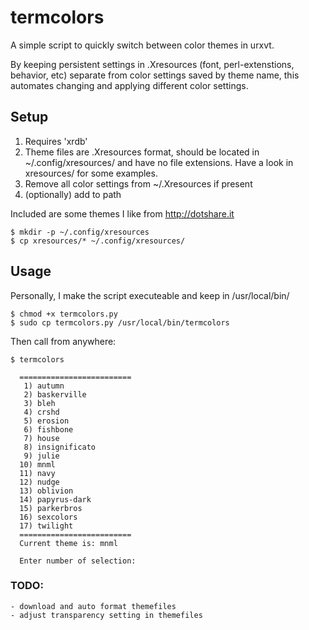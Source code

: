 # termcolors #

A simple script to quickly switch between color themes in urxvt.

By keeping persistent settings in .Xresources (font, perl-extenstions, behavior, etc) separate from color settings saved by theme name, this automates changing and applying different color settings.

## Setup ##
1. Requires 'xrdb'
2. Theme files are .Xresources format, should be located in ~/.config/xresources/ and have no file extensions. Have a look in xresources/ for some examples.
3. Remove all color settings from ~/.Xresources if present
4. (optionally) add to path

Included are some themes I like from http://dotshare.it

```
$ mkdir -p ~/.config/xresources
$ cp xresources/* ~/.config/xresources/
```

## Usage ##
Personally, I make the script executeable and keep in /usr/local/bin/
```
$ chmod +x termcolors.py
$ sudo cp termcolors.py /usr/local/bin/termcolors
```

Then call from anywhere:
```
$ termcolors
```

```
  =========================
   1) autumn
   2) baskerville
   3) bleh
   4) crshd
   5) erosion
   6) fishbone
   7) house
   8) insignificato
   9) julie
  10) mnml
  11) navy
  12) nudge
  13) oblivion
  14) papyrus-dark
  15) parkerbros
  16) sexcolors
  17) twilight
  =========================
  Current theme is: mnml
  
  Enter number of selection: 
```

### TODO: ###
    - download and auto format themefiles
    - adjust transparency setting in themefiles
